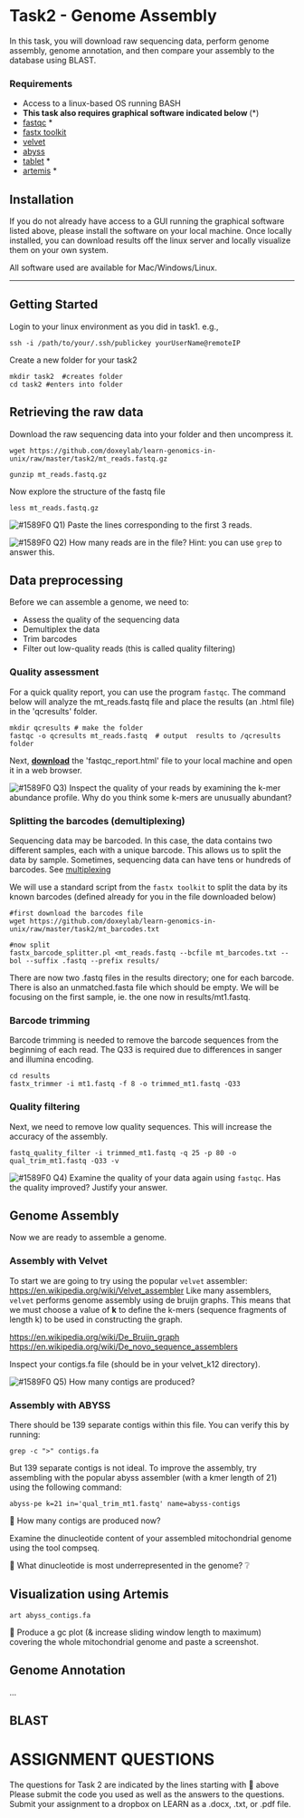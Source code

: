 # Task2 - Genome Assembly

In this task, you will download raw sequencing data, perform genome assembly, genome annotation, and then compare your assembly to the database using BLAST.

### Requirements

* Access to a linux-based OS running BASH
* <b>This task also requires graphical software indicated below </b> (*)
* [fastqc](https://www.bioinformatics.babraham.ac.uk/projects/fastqc/) *
* [fastx toolkit](http://hannonlab.cshl.edu/fastx_toolkit/)
* [velvet](https://www.ebi.ac.uk/~zerbino/velvet/)
* [abyss](https://github.com/bcgsc/abyss)
* [tablet](https://ics.hutton.ac.uk/tablet/) *
* [artemis](http://sanger-pathogens.github.io/Artemis/Artemis/) *

## Installation

If you do not already have access to a GUI running the graphical software listed above, please install the software on your local machine. Once locally installed, you can download results off the linux server and locally visualize them on your own system.

All software used are available for Mac/Windows/Linux.

---

## Getting Started

Login to your linux environment as you did in task1. e.g.,

```
ssh -i /path/to/your/.ssh/publickey yourUserName@remoteIP
```

Create a new folder for your task2

```
mkdir task2  #creates folder
cd task2 #enters into folder
```

## Retrieving the raw data

Download the raw sequencing data into your folder and then uncompress it.

```
wget https://github.com/doxeylab/learn-genomics-in-unix/raw/master/task2/mt_reads.fastq.gz

gunzip mt_reads.fastq.gz

```

Now explore the structure of the fastq file

```
less mt_reads.fastq.gz
```

![#1589F0](https://placehold.it/15/1589F0/000000?text=+) Q1) Paste the lines corresponding to the first 3 reads.


![#1589F0](https://placehold.it/15/1589F0/000000?text=+) Q2) How many reads are in the file? Hint: you can use `grep` to answer this.


## Data preprocessing

Before we can assemble a genome, we need to:

* Assess the quality of the sequencing data
* Demultiplex the data
* Trim barcodes
* Filter out low-quality reads (this is called quality filtering)

### Quality assessment
For a quick quality report, you can use the program `fastqc`.
The command below will analyze the mt_reads.fastq file and place the results (an .html file) in the 'qcresults' folder.

```
mkdir qcresults # make the folder
fastqc -o qcresults mt_reads.fastq  # output  results to /qcresults folder
```

Next, [<b>download</b>](https://github.com/doxeylab/learn-genomics-in-unix/raw/master/task1/gcloud-download.png) the 'fastqc_report.html' file to your local machine and open it in a web browser.

![#1589F0](https://placehold.it/15/1589F0/000000?text=+) Q3) Inspect the quality of your reads by examining the k-mer abundance profile. Why do you think some k-mers are unusually abundant?


### Splitting the barcodes (demultiplexing)

Sequencing data may be barcoded. In this case, the data contains two different samples, each with a unique barcode.
This allows us to split the data by sample. Sometimes, sequencing data can have tens or hundreds of barcodes. See [multiplexing](https://www.illumina.com/science/technology/next-generation-sequencing/multiplex-sequencing.html)

We will use a standard script from the `fastx toolkit` to split the data by its known barcodes (defined already for you in the file downloaded below)

```
#first download the barcodes file
wget https://github.com/doxeylab/learn-genomics-in-unix/raw/master/task2/mt_barcodes.txt

#now split
fastx_barcode_splitter.pl <mt_reads.fastq --bcfile mt_barcodes.txt --bol --suffix .fastq --prefix results/
```

There are now two .fastq files in the results directory; one for each barcode.  There is also an unmatched.fasta file which should be empty.  We will be focusing on the first sample, ie. the one now in results/mt1.fastq.

### Barcode trimming

Barcode trimming is needed to remove the barcode sequences from the beginning of each read. The Q33 is required due to differences in sanger and illumina encoding.

```
cd results
fastx_trimmer -i mt1.fastq -f 8 -o trimmed_mt1.fastq -Q33
```


### Quality filtering

Next, we need to remove low quality sequences. This will increase the accuracy of the assembly.

```
fastq_quality_filter -i trimmed_mt1.fastq -q 25 -p 80 -o qual_trim_mt1.fastq -Q33 -v
```

![#1589F0](https://placehold.it/15/1589F0/000000?text=+) Q4) Examine the quality of your data again using `fastqc`. Has the quality improved? Justify your answer.


## Genome Assembly

Now we are ready to assemble a genome. 

### Assembly with Velvet
To start we are going to try using the popular `velvet` assembler: https://en.wikipedia.org/wiki/Velvet_assembler
Like many assemblers, `velvet` performs genome assembly using de bruijn graphs. This means that we must choose a value of <b>k</b> to define the k-mers (sequence fragments of length k) to be used in constructing the graph.

https://en.wikipedia.org/wiki/De_Bruijn_graph
https://en.wikipedia.org/wiki/De_novo_sequence_assemblers



Inspect your contigs.fa file (should be in your velvet_k12 directory).

![#1589F0](https://placehold.it/15/1589F0/000000?text=+) Q5) How many contigs are produced?

### Assembly with ABYSS

 There should be 139 separate contigs within this file. You can verify this by running:

```
grep -c ">" contigs.fa
```

But 139 separate contigs is not ideal. To improve the assembly, try assembling with the popular abyss assembler (with a kmer length of 21) using the following command:

```
abyss-pe k=21 in='qual_trim_mt1.fastq' name=abyss-contigs
```

:large_blue_circle: How many contigs are produced now?


Examine the dinucleotide content of your assembled mitochondrial genome using the tool compseq. 

:large_blue_circle: What dinucleotide is most underrepresented in the genome? :grey_question:


## Visualization using Artemis

```
art abyss_contigs.fa
```

:large_blue_circle: Produce a gc plot (& increase sliding window length to maximum) covering the whole mitochondrial genome and paste a screenshot.


## Genome Annotation

...

## BLAST



# ASSIGNMENT QUESTIONS

The questions for Task 2 are indicated by the lines starting with :large_blue_circle: above
Please submit the code you used as well as the answers to the questions. Submit your assignment to a dropbox on LEARN as a .docx, .txt, or .pdf file.
